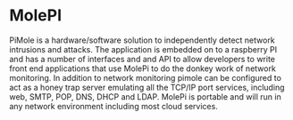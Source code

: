 # MolePI
PiMole is a hardware/software solution to independently detect network intrusions and attacks. The application is embedded on to a raspberry PI and has a number of interfaces and and API to allow developers to write front end applications that use MolePi to do the donkey work of network monitoring. In addition to network monitoring pimole can be configured to act as a honey trap server emulating all the TCP/IP port services, including web, SMTP, POP, DNS, DHCP and LDAP. MolePi is portable and will run in any network environment including most cloud services.
